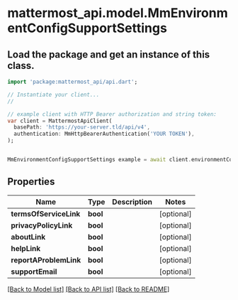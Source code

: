 # mattermost_api.model.MmEnvironmentConfigSupportSettings

## Load the package and get an instance of this class.
```dart
import 'package:mattermost_api/api.dart';

// Instantiate your client...
//

// example client with HTTP Bearer authorization and string token:
var client = MattermostApiClient(
  basePath: 'https://your-server.tld/api/v4',
  authentication: MmHttpBearerAuthentication('YOUR TOKEN'),
);


MmEnvironmentConfigSupportSettings example = await client.environmentConfigSupportSettings.FUNCTION_THAT_RETURNS_THIS_CLASS();

```

## Properties
Name | Type | Description | Notes
------------ | ------------- | ------------- | -------------
**termsOfServiceLink** | **bool** |  | [optional] 
**privacyPolicyLink** | **bool** |  | [optional] 
**aboutLink** | **bool** |  | [optional] 
**helpLink** | **bool** |  | [optional] 
**reportAProblemLink** | **bool** |  | [optional] 
**supportEmail** | **bool** |  | [optional] 

[[Back to Model list]](../GENERATED_README.md#documentation-for-models) [[Back to API list]](../GENERATED_README.md#documentation-for-api-endpoints) [[Back to README]](../GENERATED_README.md)



